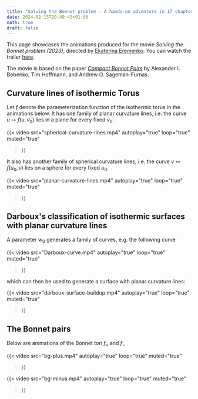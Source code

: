 ```yaml
---
title: "Solving the Bonnet problem - A hands-on adventure in 17 chapters"
date: 2024-02-15T20:49:43+01:00
math: true
draft: false
---
```


This page showcases the animations produced for the movie _Solving the Bonnet problem (2023)_, directed by [Ekaterina Eremenko](https://page.math.tu-berlin.de/~eremenko/). You can watch the trailer [here](https://www.youtube.com/watch?v=iQvsKbw-ksg).

The movie is based on the paper [_Compact Bonnet Pairs_](https://arxiv.org/abs/2110.06335) by Alexander I. Bobenko, Tim Hoffmann, and Andrew O. Sageman-Furnas.

## Curvature lines of isothermic Torus

Let $f$ denote the parameterization function of the isothermic torus in the animations below. It has one family of planar curvature lines, i.e. the curve $u \mapsto f(u, v_{0})$ lies in a plane for every fixed $v_{0}$.

{{< video
src="spherical-curvature-lines.mp4"
autoplay="true"
loop="true"
muted="true"
>}}

It also has another family of spherical curvature lines, i.e. the curve $v \mapsto f(u_{0}, v)$ lies on a sphere for every fixed $u_{0}$.

{{< video
src="planar-curvature-lines.mp4"
autoplay="true"
loop="true"
muted="true"
>}}

## Darboux's classification of isothermic surfaces with planar curvature lines

A parameter $w_0$ generates a family of curves, e.g. the following curve

{{< video
src="Darboux-curve.mp4"
autoplay="true"
loop="true"
muted="true"
>}}

which can then be used to generate a surface with planar curvature lines:

{{< video
src="darboux-surface-buildup.mp4"
autoplay="true"
loop="true"
muted="true"
>}}

## The Bonnet pairs

Below are animations of the Bonnet tori $f_{+}$ and $f_{-}$

{{< video
src="bg-plus.mp4"
autoplay="true"
loop="true"
muted="true"
>}}

{{< video
src="bg-minus.mp4"
autoplay="true"
loop="true"
muted="true"
>}}
